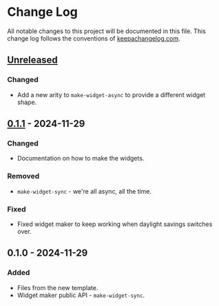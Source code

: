 # Change Log
All notable changes to this project will be documented in this file. This change log follows the conventions of [keepachangelog.com](http://keepachangelog.com/).

## [Unreleased]
### Changed
- Add a new arity to `make-widget-async` to provide a different widget shape.

## [0.1.1] - 2024-11-29
### Changed
- Documentation on how to make the widgets.

### Removed
- `make-widget-sync` - we're all async, all the time.

### Fixed
- Fixed widget maker to keep working when daylight savings switches over.

## 0.1.0 - 2024-11-29
### Added
- Files from the new template.
- Widget maker public API - `make-widget-sync`.

[Unreleased]: https://sourcehost.site/your-name/advent-2024/compare/0.1.1...HEAD
[0.1.1]: https://sourcehost.site/your-name/advent-2024/compare/0.1.0...0.1.1
